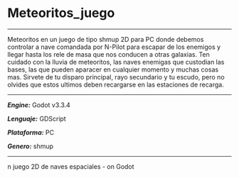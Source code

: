 # Meteoritos_juego

***
Meteoritos en un juego de tipo shmup  2D para PC donde debemos controlar
a nave comandada por N-Pilot para escapar de los enemigos y llegar
hasta los rele de masa que nos conducen a otras galaxias. Ten cuidado
con la lluvia de meteoritos, las naves enemigas que custodian las bases,
las que pueden aparacer en cualquier momento y muchas cosas mas. Sirvete
de tu disparo principal, rayo secundario y tu escudo, pero no olvides
que estos ultimos deben recargarse en las estaciones de recarga.
***

***Engine:*** Godot v3.3.4

***Lenguaje:*** GDScript

***Plataforma:*** PC

***Genero:*** shmup

***


n juego 2D de naves espaciales - on Godot
